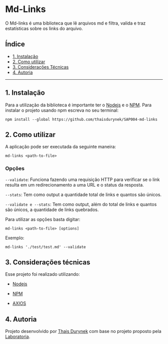 # Md-Links

O Md-links é uma biblioteca que lê arquivos md e filtra,
valida e traz estatísticas sobre os links do arquivo.

## Índice

* [1. Instalação](#1-instalação)
* [2. Como utilizar](#2-como-utilizar)
* [3. Considerações Técnicas](#3-considerações-técnicas)
* [4. Autoria](#4-autoria)

***

## 1. Instalação

Para a utilização da biblioteca é importante ter o [Nodejs](https://nodejs.org/en/) e o [NPM](https://www.npmjs.com/).
Para instalar o projeto usando npm escreva no seu terminal:

`npm install --global https://github.com/thaisdurynek/SAP004-md-links`

## 2. Como utilizar

A aplicação pode ser executada da seguinte maneira:

`md-links <path-to-file>`

### Opções

`--validate`: Funciona fazendo uma requisição HTTP para verificar se o link resulta em um redirecionamento 
a uma URL e o status da resposta.

`--stats`: Tem como output a quantidade total de links e quantos são únicos.

`--validate e --stats`: Tem como output, além do total de links e quantos são únicos, a quantidade de links quebrados.

Para utilizar as opções basta digitar:

`md-links <path-to-file> [options]`

Exemplo:

`md-links './test/test.md' --validate`

## 3. Considerações técnicas

Esse projeto foi realizado utilizando:

- [Nodejs](https://nodejs.org/en/)

- [NPM](https://www.npmjs.com/)

- [AXIOS](https://www.npmjs.com/package/axios)

## 4. Autoria

Projeto desenvolvido por [Thais Durynek](https://github.com/thaisdurynek) com base no projeto proposto pela [Laboratoria](https://github.com/Laboratoria).

